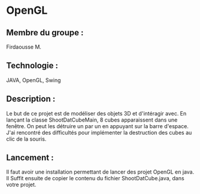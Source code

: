 # OpenGL

## **Membre du groupe :** 
Firdaousse M.

## **Technologie :** 
JAVA, OpenGL, Swing

## __Description :__ 
Le but de ce projet est de modéliser des objets 3D et d'intéragir avec. En lançant la classe ShootDatCubeMain, 8 cubes apparaissent dans une fenêtre. On peut les détruire un par un en appuyant sur la barre d'espace. J'ai rencontré des difficultés pour implémenter la destruction des cubes au clic de la souris.

## __Lancement :__ 
Il faut avoir une installation permettant de lancer des projet OpenGL en java.
Il Suffit ensuite de copier le contenu du fichier ShootDatCube.java, dans votre projet.
